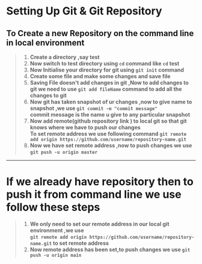# Setting Up Git & Git Repository


## To Create a new Repository on the command line in local environment  

>1. **Create a directory ,say test**    
>2. **Now switch to test directory using ```cd``` command like ```cd``` test**     
>3. **Now Initialise your directory for git using ```git init``` command**  
>4. **Create some file and make some changes and save file**    
>5. **Saving File doesn't add changes in git ,Now to add changes to git we need to use ```git add fileName```  command to add all the changes to git**  
>6. **Now git has taken snapshot of ur changes ,now to give name to snapshot ,we use ```git commit -m "commit message"```  
 commit message is the name u give to any particular snapshot**  
>7. **Now add remote(github repository link ) to local git so that git knows where we have to push our changes**  
**To set remote address we use following command ```git remote add origin https://github.com/username/repository-name.git```**  
>8. **Now we have set remote address ,now to push changes we use ```git push -u origin master```**  
<hr>

# If we already have repository then to push it from command line we use follow these steps  

>1. **We only need to set our remote address in our local git environment ,we use   
```git remote add origin https://github.com/username/repository-name.git``` to set remote address**  
>2. **Now remote address has been set,to push changes we use ```git push -u origin main```**  
